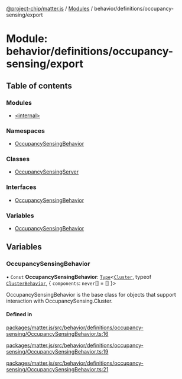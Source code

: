 [@project-chip/matter.js](../README.md) / [Modules](../modules.md) / behavior/definitions/occupancy-sensing/export

# Module: behavior/definitions/occupancy-sensing/export

## Table of contents

### Modules

- [\<internal\>](behavior_definitions_occupancy_sensing_export._internal_.md)

### Namespaces

- [OccupancySensingBehavior](behavior_definitions_occupancy_sensing_export.OccupancySensingBehavior.md)

### Classes

- [OccupancySensingServer](../classes/behavior_definitions_occupancy_sensing_export.OccupancySensingServer.md)

### Interfaces

- [OccupancySensingBehavior](../interfaces/behavior_definitions_occupancy_sensing_export.OccupancySensingBehavior-1.md)

### Variables

- [OccupancySensingBehavior](behavior_definitions_occupancy_sensing_export.md#occupancysensingbehavior)

## Variables

### OccupancySensingBehavior

• `Const` **OccupancySensingBehavior**: [`Type`](../interfaces/behavior_cluster_export.ClusterBehavior.Type.md)\<[`Cluster`](../interfaces/cluster_export.OccupancySensing.Cluster.md), typeof [`ClusterBehavior`](behavior_cluster_export.ClusterBehavior.md), \{ `components`: `never`[] = [] }\>

OccupancySensingBehavior is the base class for objects that support interaction with OccupancySensing.Cluster.

#### Defined in

[packages/matter.js/src/behavior/definitions/occupancy-sensing/OccupancySensingBehavior.ts:16](https://github.com/project-chip/matter.js/blob/5f71eedebdb9fa54338bde320c311bb359b7455d/packages/matter.js/src/behavior/definitions/occupancy-sensing/OccupancySensingBehavior.ts#L16)

[packages/matter.js/src/behavior/definitions/occupancy-sensing/OccupancySensingBehavior.ts:19](https://github.com/project-chip/matter.js/blob/5f71eedebdb9fa54338bde320c311bb359b7455d/packages/matter.js/src/behavior/definitions/occupancy-sensing/OccupancySensingBehavior.ts#L19)

[packages/matter.js/src/behavior/definitions/occupancy-sensing/OccupancySensingBehavior.ts:21](https://github.com/project-chip/matter.js/blob/5f71eedebdb9fa54338bde320c311bb359b7455d/packages/matter.js/src/behavior/definitions/occupancy-sensing/OccupancySensingBehavior.ts#L21)
